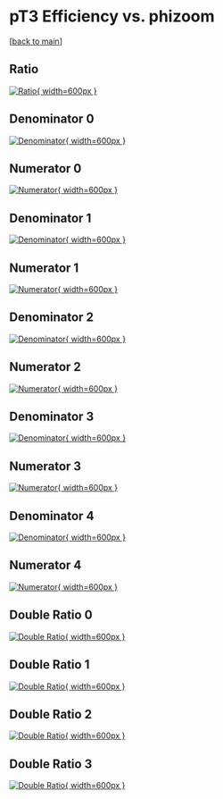 # pT3 Efficiency vs. phizoom

[[back to main](./)]



## Ratio

[![Ratio](../mtv/var/pT3_base_13_0_eff_phizoom.png){ width=600px }](../mtv/var/pT3_base_13_0_eff_phizoom.pdf)

## Denominator 0

[![Denominator](../mtv/den/pT3_base_13_0_eff_phizoom_den0.png){ width=600px }](../mtv/den/pT3_base_13_0_eff_phizoom_den0.pdf)

## Numerator 0

[![Numerator](../mtv/num/pT3_base_13_0_eff_phizoom_num0.png){ width=600px }](../mtv/num/pT3_base_13_0_eff_phizoom_num0.pdf)

## Denominator 1

[![Denominator](../mtv/den/pT3_base_13_0_eff_phizoom_den1.png){ width=600px }](../mtv/den/pT3_base_13_0_eff_phizoom_den1.pdf)

## Numerator 1

[![Numerator](../mtv/num/pT3_base_13_0_eff_phizoom_num1.png){ width=600px }](../mtv/num/pT3_base_13_0_eff_phizoom_num1.pdf)

## Denominator 2

[![Denominator](../mtv/den/pT3_base_13_0_eff_phizoom_den2.png){ width=600px }](../mtv/den/pT3_base_13_0_eff_phizoom_den2.pdf)

## Numerator 2

[![Numerator](../mtv/num/pT3_base_13_0_eff_phizoom_num2.png){ width=600px }](../mtv/num/pT3_base_13_0_eff_phizoom_num2.pdf)

## Denominator 3

[![Denominator](../mtv/den/pT3_base_13_0_eff_phizoom_den3.png){ width=600px }](../mtv/den/pT3_base_13_0_eff_phizoom_den3.pdf)

## Numerator 3

[![Numerator](../mtv/num/pT3_base_13_0_eff_phizoom_num3.png){ width=600px }](../mtv/num/pT3_base_13_0_eff_phizoom_num3.pdf)

## Denominator 4

[![Denominator](../mtv/den/pT3_base_13_0_eff_phizoom_den4.png){ width=600px }](../mtv/den/pT3_base_13_0_eff_phizoom_den4.pdf)

## Numerator 4

[![Numerator](../mtv/num/pT3_base_13_0_eff_phizoom_num4.png){ width=600px }](../mtv/num/pT3_base_13_0_eff_phizoom_num4.pdf)

## Double Ratio 0

[![Double Ratio](../mtv/ratio/pT3_base_13_0_eff_phizoom_ratio0.png){ width=600px }](../mtv/ratio/pT3_base_13_0_eff_phizoom_ratio0.pdf)

## Double Ratio 1

[![Double Ratio](../mtv/ratio/pT3_base_13_0_eff_phizoom_ratio1.png){ width=600px }](../mtv/ratio/pT3_base_13_0_eff_phizoom_ratio1.pdf)

## Double Ratio 2

[![Double Ratio](../mtv/ratio/pT3_base_13_0_eff_phizoom_ratio2.png){ width=600px }](../mtv/ratio/pT3_base_13_0_eff_phizoom_ratio2.pdf)

## Double Ratio 3

[![Double Ratio](../mtv/ratio/pT3_base_13_0_eff_phizoom_ratio3.png){ width=600px }](../mtv/ratio/pT3_base_13_0_eff_phizoom_ratio3.pdf)

